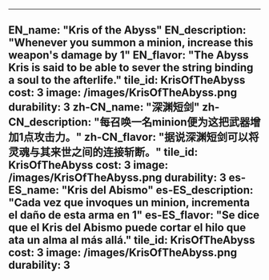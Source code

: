 ---

EN_name: "Kris of the Abyss"
EN_description: "Whenever you summon a minion, increase this weapon's damage by 1"
EN_flavor: "The Abyss Kris is said to be able to sever the string binding a soul to the afterlife."
tile_id: KrisOfTheAbyss
cost: 3
image: /images/KrisOfTheAbyss.png
durability: 3
zh-CN_name: "深渊短剑"
zh-CN_description: "每召唤一名minion便为这把武器增加1点攻击力。"
zh-CN_flavor: "据说深渊短剑可以将灵魂与其来世之间的连接斩断。"
tile_id: KrisOfTheAbyss
cost: 3
image: /images/KrisOfTheAbyss.png
durability: 3
es-ES_name: "Kris del Abismo"
es-ES_description: "Cada vez que invoques un minion, incrementa el daño de esta arma en 1"
es-ES_flavor: "Se dice que el Kris del Abismo puede cortar el hilo que ata un alma al más allá."
tile_id: KrisOfTheAbyss
cost: 3
image: /images/KrisOfTheAbyss.png
durability: 3
---